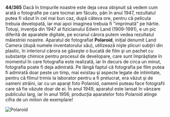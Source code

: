 **44/365** Dacă în timpurile noastre este deja ceva obişnuit să vedem cum arată o fotografie pe care tocmai am făcuto, pân în anul 1947, rezultatul putea fi văzut în cel mai bun caz, după câteva ore, pentru că pelicula trebuia developată, iar mai apoi imaginea trebuia fi "imprimată" pe hârtie. Totuşi, invenţia din 1947 al fizicianului Edwin Land (1909-1991), e un pic diferită de aparatele digitale, pe ecranul cărora putem vedea rezultatul măiestriei noastre. Aparatul de fotografiat **Polaroid**, iniţial denumit Land Camera (după numele inventatorului său), utilizează nişte plicuri subţiri din plastic, în interiorul cărora se găseşte o bucată de film şi un pachet cu substanţe chimice pentru procesul de developare, care sunt împrăştiate în momentul în care fotografia este realizată, iar în decurs de circa un minut, fotografia poate fi deja admirată. Pe lângă faptul că fotografia pe film putea fi admirată doar peste un timp, mai existau şi aspecte legate de intimitate, pentru că filmul trimis la laborator pentru a fi prelucrat, era văzut şi de oameni străini, iar cu un aparat foto Polaroid, oamenii puteau face fotografii care să fie văzute doar de ei. În anul 1949, aparatul este lansat în vânzare publicului larg, iar în anul 1956, producţia aparatelor foto Polaroid atinge cifra de un milion de exemplare!

![Polaroid](image-1.jpg)
